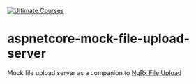 <a href="https://ultimatecourses.com/topic/angular/ref/wes.grimes/" title="Ultimate Courses"><img src="https://ultimatecourses.com/assets/img/banners/ultimate-angular-github.svg" alt="Ultimate Courses" /></a>

# aspnetcore-mock-file-upload-server

Mock file upload server as a companion to [NgRx File Upload](https://github.com/wesleygrimes/ngrx-file-upload)
